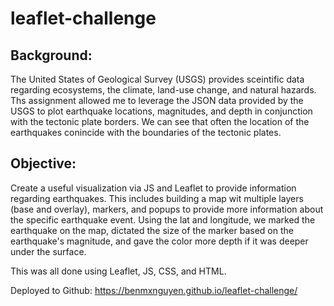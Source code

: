 # leaflet-challenge
## Background:
The United States of Geological Survey (USGS) provides sceintific data regarding ecosystems, the climate, land-use change, and natural hazards. Ths assignment allowed me to leverage the JSON data provided by the USGS to plot earthquake locations, magnitudes, and depth in conjunction with the tectonic plate borders. We can see that often the location of the earthquakes conincide with the boundaries of the tectonic plates.

## Objective:
Create a useful visualization via JS and Leaflet to provide information regarding earthquakes. This includes building a map wit multiple layers (base and overlay), markers, and popups to provide more information about the specific earthquake event. Using the lat and longitude, we marked the earthquake on the map, dictated the size of the marker based on the earthquake's magnitude, and gave the color more depth if it was deeper under the surface.

This was all done using Leaflet, JS, CSS, and HTML.

Deployed to Github: https://benmxnguyen.github.io/leaflet-challenge/
